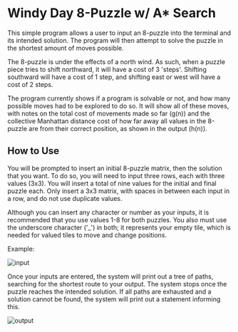 # Windy Day 8-Puzzle w/ A* Search
This simple program allows a user to input an 8-puzzle into the terminal and its intended solution. The program will then attempt to solve the puzzle in the shortest amount of moves possible.

The 8-puzzle is under the effects of a north wind. As such, when a puzzle piece tries to shift northward, it will have a cost of 3 'steps'. Shifting southward will have a cost of 1 step, and shifting east or west will have a cost of 2 steps.

The program currently shows if a program is solvable or not, and how many possible moves had to be explored to do so. It will show all of these moves, with notes on the total cost of movements made so far (g(n)) and the collective Manhattan distance cost of how far away all values in the 8-puzzle are from their correct position, as shown in the output (h(n)).

## How to Use
You will be prompted to insert an initial 8-puzzle matrix, then the solution that you want. To do so, you will need to input three rows, each with three values (3x3). You will insert a total of nine values for the initial and final puzzle each. Only insert a 3x3 matrix, with spaces in between each input in a row, and do not use duplicate values.

Although you can insert any character or number as your inputs, it is recommended that you use values 1-8 for both puzzles. You also must use the underscore character ('_') in both; it represents your empty tile, which is needed for valued tiles to move and change positions. 

Example:

![input](https://github.com/SaadHaiderGit/Windy8PuzzleSearch/assets/118562950/1c5964e9-e785-4f57-b2a9-36c3cac70228)

Once your inputs are entered, the system will print out a tree of paths, searching for the shortest route to your output. The system stops once the puzzle reaches the intended solution. If all paths are exhausted and a solution cannot be found, the system will print out a statement informing this.

![output](https://github.com/SaadHaiderGit/Windy8PuzzleSearch/assets/118562950/428b3f5a-af14-4437-8c9f-ab48c3929313)
